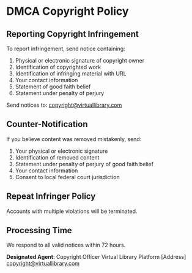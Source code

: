 # DMCA Copyright Policy

## Reporting Copyright Infringement
To report infringement, send notice containing:
1. Physical or electronic signature of copyright owner
2. Identification of copyrighted work
3. Identification of infringing material with URL
4. Your contact information
5. Statement of good faith belief
6. Statement under penalty of perjury

Send notices to: copyright@virtuallibrary.com

## Counter-Notification
If you believe content was removed mistakenly, send:
1. Your physical or electronic signature
2. Identification of removed content
3. Statement under penalty of perjury of good faith belief
4. Your contact information
5. Consent to local federal court jurisdiction

## Repeat Infringer Policy
Accounts with multiple violations will be terminated.

## Processing Time
We respond to all valid notices within 72 hours.

**Designated Agent**:
Copyright Officer
Virtual Library Platform
[Address]
copyright@virtuallibrary.com